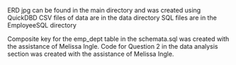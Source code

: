 ERD jpg can be found in the main directory and was created using QuickDBD
CSV files of data are in the data directory
SQL files are in the EmployeeSQL directory

Composite key for the emp_dept table in the schemata.sql was created with the assistance of Melissa Ingle.
Code for Question 2 in the data analysis section was created with the assistance of Melissa Ingle.

